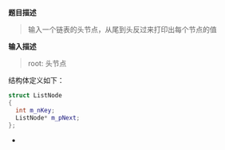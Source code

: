 **题目描述**
>输入一个链表的头节点，从尾到头反过来打印出每个节点的值

**输入描述**
>root: 头节点


结构体定义如下：
```cpp
struct ListNode
{
  int m_nKey;
  ListNode* m_pNext;
};
```
-
